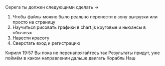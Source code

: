 Серега ты должен следующими сделать -> 
1. Чтобы файлы можно было реально перенести в зону выгрузки или просто на страницу
2. Научиться рисовать графики в chart.js круговые и ньюансы в обычных
3. Навести красоту
4. Сверстать вход и регистрацию

Кирилл 19:57
Вы пока не перенапрягайтесь так
Результаты придут, уже поймём в каком направлении дальше двигать
Корабль
Наш
